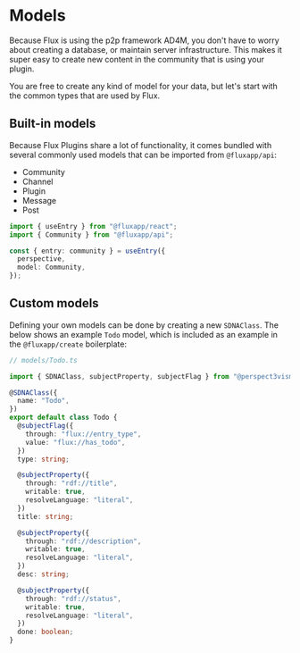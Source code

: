 # Models

Because Flux is using the p2p framework AD4M, you don't have to worry about creating a database, or maintain server infrastructure. This makes it super easy to create new content in the community that is using your plugin.

You are free to create any kind of model for your data, but let's start with the common types that are used by Flux.

## Built-in models

Because Flux Plugins share a lot of functionality, it comes bundled with several commonly used models that can be imported from `@fluxapp/api`:

- Community
- Channel
- Plugin
- Message
- Post

```ts
import { useEntry } from "@fluxapp/react";
import { Community } from "@fluxapp/api";

const { entry: community } = useEntry({
  perspective,
  model: Community,
});
```

## Custom models

Defining your own models can be done by creating a new `SDNAClass`. The below shows an example `Todo` model, which is included as an example in the `@fluxapp/create` boilerplate:

```ts
// models/Todo.ts

import { SDNAClass, subjectProperty, subjectFlag } from "@perspect3vism/ad4m";

@SDNAClass({
  name: "Todo",
})
export default class Todo {
  @subjectFlag({
    through: "flux://entry_type",
    value: "flux://has_todo",
  })
  type: string;

  @subjectProperty({
    through: "rdf://title",
    writable: true,
    resolveLanguage: "literal",
  })
  title: string;

  @subjectProperty({
    through: "rdf://description",
    writable: true,
    resolveLanguage: "literal",
  })
  desc: string;

  @subjectProperty({
    through: "rdf://status",
    writable: true,
    resolveLanguage: "literal",
  })
  done: boolean;
}
```
